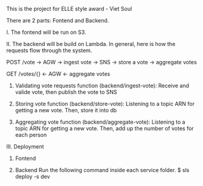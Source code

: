 This is the project for ELLE style award - Viet Soul

There are 2 parts: Fontend and Backend.

I. The fontend will be run on S3.


II. The backend will be build on Lambda. In general, here is how the requests flow through the system.

POST /vote -> AGW -> ingest vote -> SNS -> store a vote
                                        -> aggregate votes

GET /votes/{} <- AGW <- aggregate votes 

1. Validating vote requests function (backend/ingest-vote):
Receive and valide vote, then publish the vote to SNS

2. Storing vote function (backend/store-vote):
Listening to a topic ARN for getting a new vote. Then, store it into db

3. Aggregating vote function (backend/aggregate-vote):
Listening to a topic ARN for getting a new vote. Then, add up the number of votes for each person

III. Deployment
1. Fontend

2. Backend
Run the following command inside each service folder.
$ sls deploy -s dev